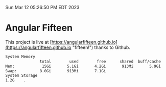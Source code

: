 Sun Mar 12 05:26:50 PM EDT 2023

# Angular Fifteen


This project is live at [https://angularfifteen.github.io](https://angularfifteen.github.io "fifteen!") thanks to Github.

```bash
System Memory
               total        used        free      shared  buff/cache   available
Mem:            15Gi       5.1Gi       4.2Gi       913Mi       5.9Gi       8.9Gi
Swap:          8.0Gi       913Mi       7.1Gi
System Storage
1.2G	.
```
```bash
